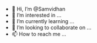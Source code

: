 - 👋 Hi, I’m @Samvidhan
- 👀 I’m interested in ...
- 🌱 I’m currently learning ...
- 💞️ I’m looking to collaborate on ...
- 📫 How to reach me ...

<!---
Samvidhan/Samvidhan is a ✨ special ✨ repository because its `README.md` (this file) appears on your GitHub profile.
You can click the Preview link to take a look at your changes.
--->
